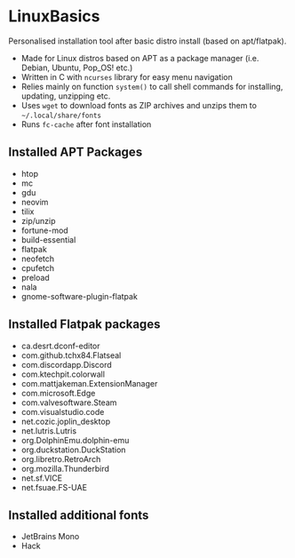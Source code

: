 # LinuxBasics
Personalised installation tool after basic distro install (based on apt/flatpak).

+ Made for Linux distros based on APT as a package manager (i.e. Debian, Ubuntu, Pop_OS! etc.)
+ Written in C with `ncurses` library for easy menu navigation
+ Relies mainly on function `system()` to call shell commands for installing, updating, unzipping etc.
+ Uses `wget` to download fonts as ZIP archives and unzips them to `~/.local/share/fonts`
+ Runs `fc-cache` after font installation

## Installed APT Packages
+ htop
+ mc
+ gdu
+ neovim
+ tilix
+ zip/unzip
+ fortune-mod
+ build-essential
+ flatpak
+ neofetch
+ cpufetch
+ preload
+ nala
+ gnome-software-plugin-flatpak

## Installed Flatpak packages
+ ca.desrt.dconf-editor
+ com.github.tchx84.Flatseal
+ com.discordapp.Discord
+ com.ktechpit.colorwall
+ com.mattjakeman.ExtensionManager
+ com.microsoft.Edge
+ com.valvesoftware.Steam
+ com.visualstudio.code
+ net.cozic.joplin_desktop
+ net.lutris.Lutris
+ org.DolphinEmu.dolphin-emu
+ org.duckstation.DuckStation
+ org.libretro.RetroArch
+ org.mozilla.Thunderbird
+ net.sf.VICE
+ net.fsuae.FS-UAE

## Installed additional fonts
+ JetBrains Mono
+ Hack
